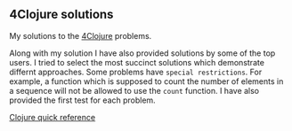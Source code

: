 ## 4Clojure solutions

My solutions to the [4Clojure](http://www.4clojure.com/) problems.

Along with my solution I have also provided solutions by some of the top users. I tried to select the most succinct solutions which demonstrate differnt approaches. Some problems have `special restrictions`. For example, a function which is supposed to count the number of elements in a sequence will not be allowed to use the `count` function. I have also provided the first test for each problem.

[Clojure quick reference](https://clojuredocs.org/quickref)
